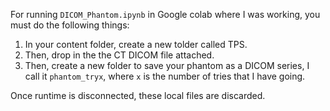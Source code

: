 For running `DICOM_Phantom.ipynb` in Google colab where I was working, you must do the following things:

1. In your content folder, create a new tolder called TPS.
2. Then, drop in the the CT DICOM file attached.
3. Then, create a new folder to save your phantom as a DICOM series, I call it `phantom_tryx`, where `x` is the number of tries that I have going.

Once runtime is disconnected, these local files are discarded.
